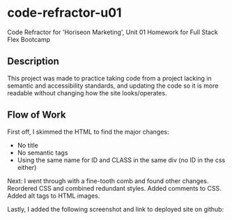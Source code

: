 # code-refractor-u01
Code Refractor for 'Horiseon Marketing', Unit 01 Homework for Full Stack Flex Bootcamp

## Description
This project was made to practice taking code from a project lacking in semantic and accessibility standards, and updating the code so it is more readable without changing how the site looks/operates.

## Flow of Work

First off, I skimmed the HTML to find the major changes:
* No title
* No semantic tags
* Using the same name for ID and CLASS in the same div (no ID in the css either)

Next:
I went through with a fine-tooth comb and found other changes.
Reordered CSS and combined redundant styles.
Added comments to CSS.
Added alt tags to HTML images.

Lastly, I added the following screenshot and link to deployed site on github:

